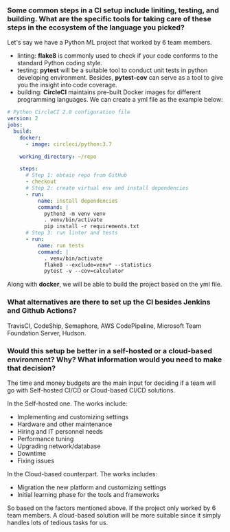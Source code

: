 ### Some common steps in a CI setup include liniting, testing, and building. What are the specific tools for taking care of these steps in the ecosystem of the language you picked?
Let's say we have a Python ML project that worked by 6 team members.
- linting: **flake8** is commonly used to check if your code conforms to the standard Python coding style. 
- testing: **pytest** will be a suitable tool to conduct unit tests in python developing environment. Besides, **pytest-cov** can serve as a tool to give you the insight into code coverage.
- building: **CircleCI** maintains pre-built Docker images for different programming languages. We can create a yml file as the example below:

```yml
# Python CircleCI 2.0 configuration file
version: 2
jobs:
  build:
    docker:
      - image: circleci/python:3.7

    working_directory: ~/repo

    steps:
      # Step 1: obtain repo from GitHub
      - checkout
      # Step 2: create virtual env and install dependencies
      - run:
          name: install dependencies
          command: |
            python3 -m venv venv
            . venv/bin/activate
            pip install -r requirements.txt
      # Step 3: run linter and tests
      - run:
          name: run tests
          command: |
            . venv/bin/activate
            flake8 --exclude=venv* --statistics
            pytest -v --cov=calculator
```
Along with **docker**, we will be able to build the project based on the yml file.

### What alternatives are there to set up the CI besides Jenkins and Github Actions?

TravisCI, CodeShip, Semaphore, AWS CodePipeline, Microsoft Team Foundation Server, Hudson.


### Would this setup be better in a self-hosted or a cloud-based environment? Why? What information would you need to make that decision?

The time and money budgets are the main input for deciding if a team will go with Self-hosted CI/CD or Cloud-based CI/CD solutions. 

In the Self-hosted one. The works include:

- Implementing and customizing settings
- Hardware and other maintenance
- Hiring and IT personnel needs
- Performance tuning
- Upgrading network/database
- Downtime
- Fixing issues

In the Cloud-based counterpart. The works includes:
- Migration the new platform and customizing settings
- Initial learning phase for the tools and frameworks

So based on the factors mentioned above. If the project only worked by 6 team members. A cloud-based solution will be more suitable since it simply handles lots of tedious tasks for us.
